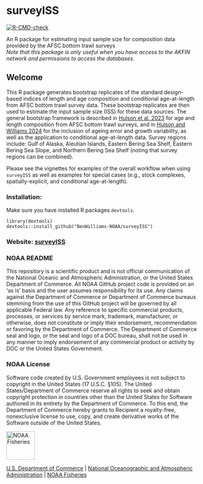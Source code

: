 # surveyISS
<!-- badges: start -->
[![R-CMD-check](https://github.com/BenWilliams-NOAA/surveyISS/actions/workflows/R-CMD-check.yaml/badge.svg)](https://github.com/BenWilliams-NOAA/surveyISS/actions/workflows/R-CMD-check.yaml)
<!-- badges: end -->


An R package for estimating input sample size for composition data provided by the AFSC bottom trawl surveys  
*Note that this package is only useful when you have access to the AKFIN network and permissions to access the databases.*  

## Welcome 

This R package generates bootstrap replicates of the standard design-based indices of length and age composition and conditional age-at-length from AFSC bottom trawl survey data. 
These bootstrap replicates are then used to estimate the input sample size (ISS) for these data sources.
The general bootstrap framework is described in [Hulson et al. 2023](https://repository.library.noaa.gov/view/noaa/50425) for age and length composition from AFSC bottom trawl surveys, and in [Hulson and Williams 2024](https://doi.org/10.1016/j.fishres.2023.106894) for the inclusion of ageing error and growth variability, as well as the application to conditional age-at-length data.
Survey regions include: Gulf of Alaska, Aleutian Islands, Eastern Bering Sea Shelf, Eastern Bering Sea Slope, and Northern Bering Sea Shelf (noting that survey regions can be combined).

Please see the vignettes for examples of the overall workflow when using `surveyISS` as well as examples for special cases (e.g., stock complexes, spatially-explicit, and conditional age-at-length).

### Installation:
Make sure you have installed R packages `devtools`.  
```
library(devtools)
devtools::install_github("BenWilliams-NOAA/surveyISS")
```

### Website: [surveyISS](https://benwilliams-noaa.github.io/surveyISS/)

### NOAA README

This repository is a scientific product and is not official communication of the National Oceanic and Atmospheric Administration, or the United States Department of Commerce. 
All NOAA GitHub project code is provided on an ‘as is’ basis and the user assumes responsibility for its use. 
Any claims against the Department of Commerce or Department of Commerce bureaus stemming from the use of this GitHub project will be governed by all applicable Federal law. 
Any reference to specific commercial products, processes, or services by service mark, trademark, manufacturer, or otherwise, does not constitute or imply their endorsement, recommendation or favoring by the Department of Commerce.
The Department of Commerce seal and logo, or the seal and logo of a DOC bureau, shall not be used in any manner to imply endorsement of any commercial product or activity by DOC or the United States Government.

### NOAA License

Software code created by U.S. Government employees is not subject to copyright in the United States (17 U.S.C. §105). 
The United States/Department of Commerce reserve all rights to seek and obtain copyright protection in countries other than the United States for
Software authored in its entirety by the Department of Commerce. 
To this end, the Department of Commerce hereby grants to Recipient a royalty-free, nonexclusive license to use, copy, and create derivative works of the Software outside of the United States.

<img src="https://raw.githubusercontent.com/nmfs-general-modeling-tools/nmfspalette/main/man/figures/noaa-fisheries-rgb-2line-horizontal-small.png" height="75" alt="NOAA Fisheries">

[U.S. Department of Commerce](https://www.commerce.gov/) | [National
Oceanographic and Atmospheric Administration](https://www.noaa.gov) |
[NOAA Fisheries](https://www.fisheries.noaa.gov/)
